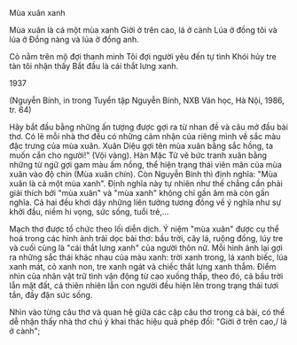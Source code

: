 Mùa xuân xanh

Mùa xuân là cả một mùa xanh
Giời ở trên cao, lá ở cành
Lúa ở đồng tôi và lúa ở
Đồng nàng và lúa ở đồng anh.

Cỏ nằm trên mộ đợi thanh minh
Tôi đợi người yêu đến tự tình
Khói hủy tre tàn tôi nhận thấy
Bắt đầu là cái thắt lưng xanh.

1937

(Nguyễn Bính, in trong Tuyển tập Nguyễn Bính,
NXB Văn học, Hà Nội, 1986, tr. 64)

Hãy bắt đầu bằng những ấn tượng được gợi ra từ nhan đề và câu mở đầu bài thơ. Có lẽ mỗi nhà thơ đều có những cảm nhận của riêng mình về sắc màu đặc trưng của mùa xuân. Xuân Diệu gợi tên mùa xuân bằng sắc hồng, ta muốn cắn cho người!" (Vội vàng). Hàn Mặc Tử vẽ bức tranh xuân bằng những từ ngữ gợi gam màu ấm nồng, thể hiện trạng thái viên mãn của mùa xuân vào độ chín (Mùa xuân chín). Còn Nguyễn Bính thì định nghĩa: "Mùa xuân là cả một mùa xanh". Định nghĩa này tự nhiên như thế chẳng cần phải giải thích bởi "mùa xuân" và "mùa xanh" không chỉ gần âm mà còn gần nghĩa. Cả hai đều khơi dậy những liên tưởng tương đồng về ý nghĩa như sự khởi đầu, niềm hi vọng, sức sống, tuổi trẻ,...

Mạch thơ được tổ chức theo lối diễn dịch. Ý niệm "mùa xuân" được cụ thể hoá trong các hình ảnh trải dọc bài thơ: bầu trời, cây lá, ruộng đồng, lúy tre và cuối cùng là "cái thắt lưng xanh" của người thôn nữ. Mỗi hình ảnh lại gợi ra những sắc thái khác nhau của màu xanh: trời xanh trong, lá xanh biếc, lúa xanh mát, cỏ xanh non, tre xanh ngát và chiếc thắt lưng xanh thẫm. Điểm nhìn của nhân vật trữ tình vận động từ cao xuống thấp, theo đó, cả bầu trời lẫn mặt đất, cả thiên nhiên lẫn con người đều hiện lên trong trạng thái tươi tắn, đầy đặn sức sống.

Nhìn vào từng câu thơ và quan hệ giữa các cặp câu thơ trong cả bài, có thể dễ nhận thấy nhà thơ chú ý khai thác hiệu quả phép đối: "Giời ở trên cao,/ lá ở cành";